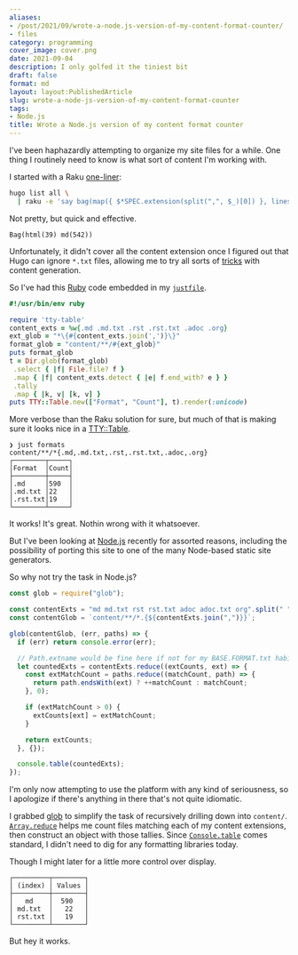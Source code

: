 ```yaml
---
aliases:
- /post/2021/09/wrote-a-node.js-version-of-my-content-format-counter/
- files
category: programming
cover_image: cover.png
date: 2021-09-04
description: I only golfed it the tiniest bit
draft: false
format: md
layout: layout:PublishedArticle
slug: wrote-a-node-js-version-of-my-content-format-counter
tags:
- Node.js
title: Wrote a Node.js version of my content format counter
---
```


I've been haphazardly attempting to organize my site files for a while. One
thing I routinely need to know is what sort of content I'm working with.

I started with a Raku [one-liner][]:

``` bash
hugo list all \
  | raku -e 'say bag(map({ $*SPEC.extension(split(",", $_)[0]) }, lines[1..*]))'
```

Not pretty, but quick and effective.

``` text
Bag(html(39) md(542))
```

Unfortunately, it didn't cover all the content extension once I figured out that
Hugo can ignore `*.txt` files, allowing me to try all sorts of [tricks][] with
content generation.

So I've had this [Ruby][ruby] code embedded in my [`justfile`][].

``` ruby
#!/usr/bin/env ruby

require 'tty-table'
content_exts = %w{.md .md.txt .rst .rst.txt .adoc .org}
ext_glob = "*\{#{content_exts.join(',')}\}"
format_glob = "content/**/#{ext_glob}"
puts format_glob
t = Dir.glob(format_glob)
 .select { |f| File.file? f }
 .map { |f| content_exts.detect { |e| f.end_with? e } }
 .tally
 .map { |k, v| [k, v] }
puts TTY::Table.new(["Format", "Count"], t).render(:unicode)
```

More verbose than the Raku solution for sure, but much of that is making sure
it looks nice in a [TTY::Table][tty-table].

``` text
❯ just formats
content/**/*{.md,.md.txt,.rst,.rst.txt,.adoc,.org}
┌────────┬─────┐
│Format  │Count│
├────────┼─────┤
│.md     │590  │
│.md.txt │22   │
│.rst.txt│19   │
└────────┴─────┘
```

It works! It's great. Nothin wrong with it whatsoever.

But I've been looking at [Node.js][node-js] recently for assorted reasons, including
the possibility of porting this site to one of the many Node-based static site
generators.

So why not try the task in Node.js?

```javascript
const glob = require("glob");

const contentExts = "md md.txt rst rst.txt adoc adoc.txt org".split(" ");
const contentGlob = `content/**/*.{${contentExts.join(",")}}`;

glob(contentGlob, (err, paths) => {
  if (err) return console.error(err);

  // Path.extname would be fine here if not for my BASE.FORMAT.txt habit
  let countedExts = contentExts.reduce((extCounts, ext) => {
    const extMatchCount = paths.reduce((matchCount, path) => {
      return path.endsWith(ext) ? ++matchCount : matchCount;
    }, 0);

    if (extMatchCount > 0) {
      extCounts[ext] = extMatchCount;
    }

    return extCounts;
  }, {});

  console.table(countedExts);
});
```

I'm only now attempting to use the platform with any kind of seriousness, so I
apologize if there's anything in there that's not quite idiomatic.

I grabbed [glob][glob] to simplify the task of recursively drilling down into
`content/`. [`Array.reduce`][array-reduce] helps me count files matching each of my content
extensions, then construct an object with those tallies. Since [`Console.table`][console-table]
comes standard, I didn't need to dig for any formatting libraries today.

Though I might later for a little more control over display.

``` text
┌─────────┬────────┐
│ (index) │ Values │
├─────────┼────────┤
│   md    │  590   │
│ md.txt  │   22   │
│ rst.txt │   19   │
└─────────┴────────┘
```

But hey it works.

[one-liner]: /post/2020/03/listing-hugo-content-extensions-with-raku/
[tricks]: /post/2021/08/trying-a-thing-with-neovim/
[ruby]: /tags/ruby
[`justfile`]: https://github.com/casey/just
[tty-table]: https://github.com/piotrmurach/tty-table
[node-js]: https://nodejs.dev
[glob]: https://github.com/isaacs/node-glob
[array-reduce]: https://developer.mozilla.org/en-US/docs/Web/JavaScript/Reference/Global_Objects/Array/Reduce
[console-table]: https://nodejs.org/dist/latest-v14.x/docs/api/console.html#console_console_table_tabulardata_properties